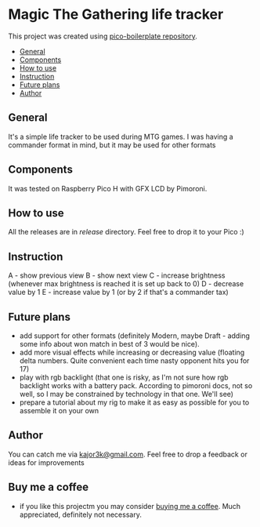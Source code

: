 # Magic The Gathering life tracker

This project was created using [pico-boilerplate repository](https://github.com/pimoroni/pico-boilerplate).

- [General](#General)
- [Components](#Components)
- [How to use](#How-to-use)
- [Instruction](#Instruction)
- [Future plans](#Future-plans)
- [Author](#Author)

## General

It's a simple life tracker to be used during MTG games. I was having a commander format in mind, but it may be used for other formats

## Components

It was tested on Raspberry Pico H with GFX LCD by Pimoroni. 


## How to use
All the releases are in _release_ directory. Feel free to drop it to your Pico :)

## Instruction

A - show previous view
B - show next view
C - increase brightness (whenever max brightness is reached it is set up back to 0)
D - decrease value by 1
E - increase value by 1 (or by 2 if that's a commander tax)

## Future plans
- add support for other formats (definitely Modern, maybe Draft - adding some info about won match in best of 3 would be nice).
- add more visual effects while increasing or decreasing value (floating delta numbers. Quite convenient each time nasty opponent hits you for 17)
- play with rgb backlight (that one is risky, as I'm not sure how rgb backlight works with a battery pack. According to pimoroni docs, not so well, so I may be constrained by technology in that one. We'll see)
- prepare a tutorial about my rig to make it as easy as possible for you to assemble it on your own 

## Author
You can catch me via [kajor3k@gmail.com](mailto:kajor3k@gmail.com?subject=commander_life_tracker). Feel free to drop a feedback or ideas for improvements

## Buy me a coffee 
- if you like this projectm  you may consider [buying me a coffee](https://www.buymeacoffee.com/kajor3k). Much appreciated, definitely not necessary. 
